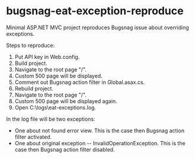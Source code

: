 # bugsnag-eat-exception-reproduce
Minimal ASP.NET MVC project reproduces Bugsnag issue about overriding exceptions.

Steps to reproduce:

1. Put API key in Web.config.
2. Build project.
3. Navigate to the root page "/".
4. Custom 500 page will be displayed.
5. Comment out Bugsnag action filter in Global.asax.cs.
6. Rebuild project.
7. Navigate to the root page "/".
8. Custom 500 page will be displayed again.
9. Open C:\logs\eat-exceptions.log.

In the log file will be two exceptions:

* One about not found error view.  This is the case then Bugsnag action filter activated.
* One about original exception -- InvalidOperationException.  This is the case then Bugsnag action filter disabled.
